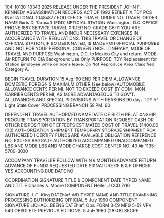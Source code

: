 104-10130-10343 2025 RELEASE UNDER THE PRESIDENT JOHN F. KENNEDY ASSASSINATION RECORDS ACT OF 1992
БЕЛЬЕТ 
X TDY 
PCS
INVITATIONAL
10484877
EOD 
OFFICE TRAVEL ORDER NO.
TRAVEL ORDER
NAME
Boris D. Tarasoff (FDD)
UFTICIAL STATION
Washington, D.C.
OFFICE PHONE
1887
SERVICE TRAVEL ORDER NO.
GRADE
G6-11
YOU ARE AUTHORIZED TO TRAVEL AND INCUR NECESSARY EXPENSES IN ACCORDANCE WITH REGULATIONS. THIS TRAVEL OR
CHANGE OF OFFICIAL STATION, IF SO DESIGNATED, IS MADE FOR OFFICIAL PURPOSES AND NOT FOR YOUR PERSONAL CONVENIENCE.
ITINERARY, MODE OF TRAVEL AND PURPOSE
Washington, D.C. to Mexico City and return.
MODE: Air
RETURN TO CIA
Background Use Only
PURPOSE: TOY Replacement for Station Employee while on home leave. Do Not Reproduce
Area Classified Category A.

BEGIN TRAVEL DURATION
15 Aug.'60
END
PER DIEM ALLOWANCE
DOMESTIC
FOREIGN
$ MAXIMUM
OTHER (See below)
AUTOMOBILE ALLOWANCE
CENTS PER MI.
NOT TO EXCEED
COST-BY COM-
MON CARRIER
CENTS PER MI,
AS MORE
ADVANTAGEOUS
TO GOV'T.
ALLOWANCES AND SPECIAL PROVISIONS WITH REASONS
90 days TDY
११
Light State Cover
PROCESSING BRANCH
58 PM '60

DEPENDENT TRAVEL AUTHORIZED
NAME
DATE OF BIRTH RELATIONSHIP
PROCURE TRANSPORTATION BY
TRANSPORTATION REQUEST
CASH OR OTHER
DISPOSITION OF EFFECTS
ESTIMATED COST OF TRAVEL
$1400.00 (02)
AUTHORIZATION
SHIPMENT TEMPORARY STORAGE
SHIPMENT POA AUTHORIZED
I CERTIFY FUNDS ARE AVAILABLE
OBLIGATION REFERENCE NO.
EXCESS BAGGAGE AUTHORIZED
ACCOMPANIED
UNACCOMPANIED
LBS AND MODE 
LBS AND MODE
CHARGE COST CENTER NO.
40 Air
1135-5700-3000

ACCOMPANY TRAVELER
FOLLOW WITHIN 6 MONTHS
ADVANCE RETURN
ADVANCE OF FUNDS REQUESTED
DATE
SIGNATURE OF B & F OFFICER
YES
ACCOUNTING DUE DATE
NO

COORDINATION
SIGNATURE
TITLE & COMPONENT
DATE
TYPED NAME AND TITLE
Charles A. Moore
COMPONENT
Heller J
CCD
7/16

SIGNATURE J. C. King
DATEhief, WD
TYPED NAME AND TITLE
EXAMINING PROCESSING BUTHORIZING OFFICIAL
5 July 1960
COMPONENT
SIGNATURE LICHAOL BEENS
DATEhief, Ops.
FORM
3-59
MFG 5-59
VPV
540 OBSOLETE
PREVIOUS
EDITIONS.
5 July 1960
(28-48)
SECRE
